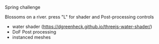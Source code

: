 Spring challenge

Blossoms on a river.
press "L" for shader and Post-processing controls
- water shader (https://dgreenheck.github.io/threejs-water-shader/)
- DoF Post processing
- instanced meshes
